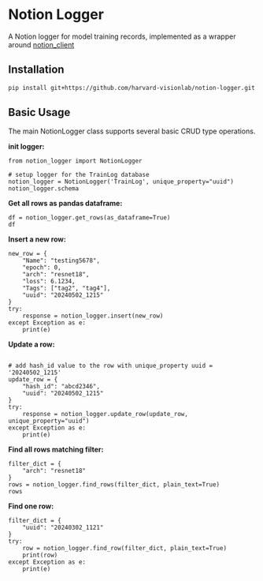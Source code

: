 # Notion Logger

A Notion logger for model training records, implemented as a wrapper around [notion_client](https://github.com/ramnes/notion-sdk-py)

## Installation

```bash
pip install git+https://github.com/harvard-visionlab/notion-logger.git
```

## Basic Usage

The main NotionLogger class supports several basic CRUD type operations.

**init logger:**
```
from notion_logger import NotionLogger

# setup logger for the TrainLog database
notion_logger = NotionLogger('TrainLog', unique_property="uuid")
notion_logger.schema
```

**Get all rows as pandas dataframe:**
```
df = notion_logger.get_rows(as_dataframe=True)
df
```

**Insert a new row:**
```
new_row = {
    "Name": "testing5678",
    "epoch": 0,
    "arch": "resnet18",
    "loss": 6.1234,
    "Tags": ["tag2", "tag4"],
    "uuid": "20240502_1215"
}
try:
    response = notion_logger.insert(new_row)
except Exception as e:
    print(e)
```

**Update a row:**
```

# add hash_id value to the row with unique_property uuid = '20240502_1215'
update_row = {
    "hash_id": "abcd2346",
    "uuid": "20240502_1215"
}
try:
    response = notion_logger.update_row(update_row, unique_property="uuid")
except Exception as e:
    print(e)
```    

**Find all rows matching filter:**
```
filter_dict = {
    "arch": "resnet18"
}
rows = notion_logger.find_rows(filter_dict, plain_text=True)
rows
```

**Find one row:**
```
filter_dict = {
    "uuid": "20240302_1121"
}
try:
    row = notion_logger.find_row(filter_dict, plain_text=True)
    print(row)
except Exception as e:
    print(e)
```    
